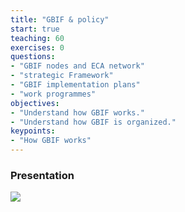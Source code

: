 ```yaml
---
title: "GBIF & policy"
start: true
teaching: 60
exercises: 0
questions:
- "GBIF nodes and ECA network"
- "strategic Framework"
- "GBIF implementation plans"
- "work programmes"
objectives:
- "Understand how GBIF works."
- "Understand how GBIF is organized."
keypoints:
- "How GBIF works"
---
```


### Presentation

<a href="https://docs.google.com/presentation/d/1Peq6kIChDaUrnAyfV4rvD4pKZMWmisbaFZilZfPCbk4/edit?usp=sharing">
    <img src="{{ '/assets/img/gbif_ipbes.PNG' | relative_url }}">
  </a>
